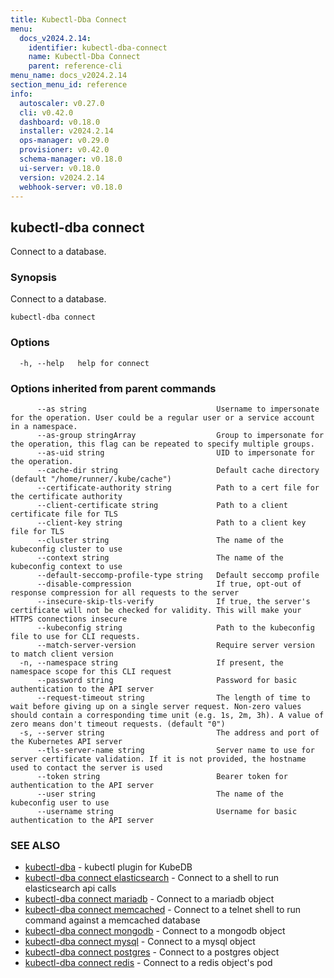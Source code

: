 ```yaml
---
title: Kubectl-Dba Connect
menu:
  docs_v2024.2.14:
    identifier: kubectl-dba-connect
    name: Kubectl-Dba Connect
    parent: reference-cli
menu_name: docs_v2024.2.14
section_menu_id: reference
info:
  autoscaler: v0.27.0
  cli: v0.42.0
  dashboard: v0.18.0
  installer: v2024.2.14
  ops-manager: v0.29.0
  provisioner: v0.42.0
  schema-manager: v0.18.0
  ui-server: v0.18.0
  version: v2024.2.14
  webhook-server: v0.18.0
---
```


## kubectl-dba connect

Connect to a database.

### Synopsis

Connect to a database.

```
kubectl-dba connect
```

### Options

```
  -h, --help   help for connect
```

### Options inherited from parent commands

```
      --as string                             Username to impersonate for the operation. User could be a regular user or a service account in a namespace.
      --as-group stringArray                  Group to impersonate for the operation, this flag can be repeated to specify multiple groups.
      --as-uid string                         UID to impersonate for the operation.
      --cache-dir string                      Default cache directory (default "/home/runner/.kube/cache")
      --certificate-authority string          Path to a cert file for the certificate authority
      --client-certificate string             Path to a client certificate file for TLS
      --client-key string                     Path to a client key file for TLS
      --cluster string                        The name of the kubeconfig cluster to use
      --context string                        The name of the kubeconfig context to use
      --default-seccomp-profile-type string   Default seccomp profile
      --disable-compression                   If true, opt-out of response compression for all requests to the server
      --insecure-skip-tls-verify              If true, the server's certificate will not be checked for validity. This will make your HTTPS connections insecure
      --kubeconfig string                     Path to the kubeconfig file to use for CLI requests.
      --match-server-version                  Require server version to match client version
  -n, --namespace string                      If present, the namespace scope for this CLI request
      --password string                       Password for basic authentication to the API server
      --request-timeout string                The length of time to wait before giving up on a single server request. Non-zero values should contain a corresponding time unit (e.g. 1s, 2m, 3h). A value of zero means don't timeout requests. (default "0")
  -s, --server string                         The address and port of the Kubernetes API server
      --tls-server-name string                Server name to use for server certificate validation. If it is not provided, the hostname used to contact the server is used
      --token string                          Bearer token for authentication to the API server
      --user string                           The name of the kubeconfig user to use
      --username string                       Username for basic authentication to the API server
```

### SEE ALSO

* [kubectl-dba](/docs/v2024.2.14/reference/cli/kubectl-dba)	 - kubectl plugin for KubeDB
* [kubectl-dba connect elasticsearch](/docs/v2024.2.14/reference/cli/kubectl-dba_connect_elasticsearch)	 - Connect to a shell to run elasticsearch api calls
* [kubectl-dba connect mariadb](/docs/v2024.2.14/reference/cli/kubectl-dba_connect_mariadb)	 - Connect to a mariadb object
* [kubectl-dba connect memcached](/docs/v2024.2.14/reference/cli/kubectl-dba_connect_memcached)	 - Connect to a telnet shell to run command against a memcached database
* [kubectl-dba connect mongodb](/docs/v2024.2.14/reference/cli/kubectl-dba_connect_mongodb)	 - Connect to a mongodb object
* [kubectl-dba connect mysql](/docs/v2024.2.14/reference/cli/kubectl-dba_connect_mysql)	 - Connect to a mysql object
* [kubectl-dba connect postgres](/docs/v2024.2.14/reference/cli/kubectl-dba_connect_postgres)	 - Connect to a postgres object
* [kubectl-dba connect redis](/docs/v2024.2.14/reference/cli/kubectl-dba_connect_redis)	 - Connect to a redis object's pod

